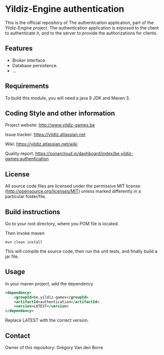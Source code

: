 # Yildiz-Engine authentication

This is the official repository of The authentication application, part of the Yildiz-Engine project.
The authentication application is exposed to the client to authenticate it, and to the server to provide the authorizations for clients.

## Features

* Broker interface.
* Database persistence.
* ...

## Requirements

To build this module, you will need a java 9 JDK and Maven 3.

## Coding Style and other information

Project website:
http://www.yildiz-games.be

Issue tracker:
https://yildiz.atlassian.net

Wiki:
https://yildiz.atlassian.net/wiki

Quality report:
https://sonarcloud.io/dashboard/index/be.yildiz-games:authentication

## License

All source code files are licensed under the permissive MIT license
(http://opensource.org/licenses/MIT) unless marked differently in a particular folder/file.

## Build instructions

Go to your root directory, where you POM file is located.

Then invoke maven

	mvn clean install

This will compile the source code, then run the unit tests, and finally build a jar file.

## Usage

In your maven project, add the dependency

```xml
<dependency>
    <groupId>be.yildiz-games</groupId>
    <artifactId>authentication</artifactId>
    <version>LATEST</version>
</dependency>
```
Replace LATEST with the correct version.

## Contact
Owner of this repository: Grégory Van den Borre